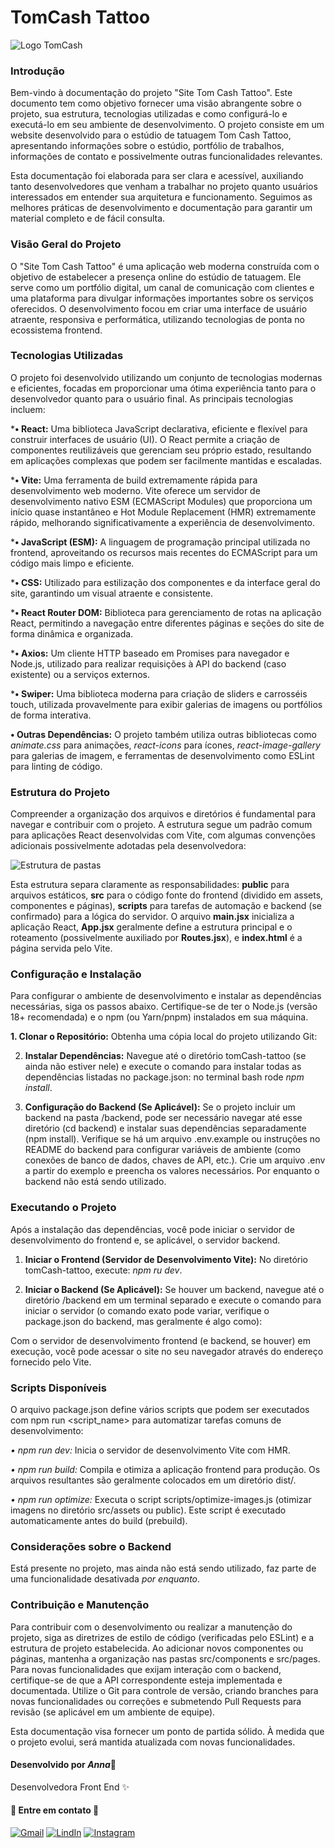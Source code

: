 # TomCash Tattoo 

![Logo TomCash](/src/assets/logo1.png)

### Introdução

Bem-vindo à documentação do projeto "Site Tom Cash Tattoo". Este documento tem como objetivo fornecer uma visão abrangente sobre o projeto, sua estrutura, tecnologias utilizadas e como configurá-lo e executá-lo em seu ambiente de desenvolvimento. O projeto consiste em um website desenvolvido para o estúdio de tatuagem Tom Cash Tattoo, apresentando informações sobre o estúdio, portfólio de trabalhos, informações de contato e possivelmente outras funcionalidades relevantes.

Esta documentação foi elaborada para ser clara e acessível, auxiliando tanto desenvolvedores que venham a trabalhar no projeto quanto usuários interessados em entender sua arquitetura e funcionamento. Seguimos as melhores práticas de desenvolvimento e documentação para garantir um material completo e de fácil consulta.

### Visão Geral do Projeto

O "Site Tom Cash Tattoo" é uma aplicação web moderna construída com o objetivo de estabelecer a presença online do estúdio de tatuagem. Ele serve como um portfólio digital, um canal de comunicação com clientes e uma plataforma para divulgar informações importantes sobre os serviços oferecidos. O desenvolvimento focou em criar uma interface de usuário atraente, responsiva e performática, utilizando tecnologias de ponta no ecossistema frontend.

### Tecnologias Utilizadas

O projeto foi desenvolvido utilizando um conjunto de tecnologias modernas e eficientes, focadas em proporcionar uma ótima experiência tanto para o desenvolvedor quanto para o usuário final. As principais tecnologias incluem:

***• React:** Uma biblioteca JavaScript declarativa, eficiente e flexível para construir interfaces de usuário (UI). O React permite a criação de componentes reutilizáveis que gerenciam seu próprio estado, resultando em aplicações complexas que podem ser facilmente mantidas e escaladas.

***• Vite:** Uma ferramenta de build extremamente rápida para desenvolvimento web moderno. Vite oferece um servidor de desenvolvimento nativo ESM (ECMAScript Modules) que proporciona um início quase instantâneo e Hot Module Replacement (HMR) extremamente rápido, melhorando significativamente a experiência de desenvolvimento.

***• JavaScript (ESM):** A linguagem de programação principal utilizada no frontend, aproveitando os recursos mais recentes do ECMAScript para um código mais limpo e eficiente.

***• CSS:** Utilizado para estilização dos componentes e da interface geral do site, garantindo um visual atraente e consistente.

***• React Router DOM:** Biblioteca para gerenciamento de rotas na aplicação React, permitindo a navegação entre diferentes páginas e seções do site de forma dinâmica e organizada.

***• Axios:** Um cliente HTTP baseado em Promises para navegador e Node.js, utilizado para realizar requisições à API do backend (caso existente) ou a serviços externos.

***• Swiper:** Uma biblioteca moderna para criação de sliders e carrosséis touch, utilizada provavelmente para exibir galerias de imagens ou portfólios de forma interativa.

**• Outras Dependências:** O projeto também utiliza outras bibliotecas como *animate.css* para animações, *react-icons* para ícones, *react-image-gallery* para galerias de imagem, e ferramentas de desenvolvimento como ESLint para linting de código.

### Estrutura do Projeto

Compreender a organização dos arquivos e diretórios é fundamental para navegar e contribuir com o projeto. A estrutura segue um padrão comum para aplicações React desenvolvidas com Vite, com algumas convenções adicionais possivelmente adotadas pela desenvolvedora:

![Estrutura de pastas](/src/assets/estrutura-cod.png)

Esta estrutura separa claramente as responsabilidades: **public** para arquivos estáticos, **src** para o código fonte do frontend (dividido em assets, componentes e páginas), **scripts** para tarefas de automação e backend (se confirmado) para a lógica do servidor. O arquivo **main.jsx** inicializa a aplicação React, **App.jsx** geralmente define a estrutura principal e o roteamento (possivelmente auxiliado por **Routes.jsx**), e **index.html** é a página servida pelo Vite.

### Configuração e Instalação

Para configurar o ambiente de desenvolvimento e instalar as dependências necessárias, siga os passos abaixo. Certifique-se de ter o Node.js (versão 18+ recomendada) e o npm (ou Yarn/pnpm) instalados em sua máquina.

**1. Clonar o Repositório:** Obtenha uma cópia local do projeto utilizando Git:

2. **Instalar Dependências:** Navegue até o diretório tomCash-tattoo (se ainda não estiver nele) e execute o comando para instalar todas as dependências listadas no package.json: no terminal bash rode *npm install*.

3. **Configuração do Backend (Se Aplicável):** Se o projeto incluir um backend na pasta /backend, pode ser necessário navegar até esse diretório (cd backend) e instalar suas dependências separadamente (npm install). Verifique se há um arquivo .env.example ou instruções no README do backend para configurar variáveis de ambiente (como conexões de banco de dados, chaves de API, etc.). Crie um arquivo .env a partir do exemplo e preencha os valores necessários. Por enquanto o backend não está sendo utilizado.

### Executando o Projeto

Após a instalação das dependências, você pode iniciar o servidor de desenvolvimento do frontend e, se aplicável, o servidor backend.

1. **Iniciar o Frontend (Servidor de Desenvolvimento Vite):** No diretório tomCash-tattoo, execute: *npm ru dev*.

2. **Iniciar o Backend (Se Aplicável):** Se houver um backend, navegue até o diretório /backend em um terminal separado e execute o comando para iniciar o servidor (o comando exato pode variar, verifique o package.json do backend, mas geralmente é algo como):

Com o servidor de desenvolvimento frontend (e backend, se houver) em execução, você pode acessar o site no seu navegador através do endereço fornecido pelo Vite.

### Scripts Disponíveis

O arquivo package.json define vários scripts que podem ser executados com npm run <script_name> para automatizar tarefas comuns de desenvolvimento:

*• npm run dev:* Inicia o servidor de desenvolvimento Vite com HMR.

*• npm run build:* Compila e otimiza a aplicação frontend para produção. Os arquivos resultantes são geralmente colocados em um diretório dist/.

*• npm run optimize:* Executa o script scripts/optimize-images.js (otimizar imagens no diretório src/assets ou public). Este script é executado automaticamente antes do build (prebuild).

### Considerações sobre o Backend

Está presente no projeto, mas ainda não está sendo utilizado, faz parte de uma funcionalidade desativada *por enquanto*.

### Contribuição e Manutenção

Para contribuir com o desenvolvimento ou realizar a manutenção do projeto, siga as diretrizes de estilo de código (verificadas pelo ESLint) e a estrutura de projeto estabelecida. Ao adicionar novos componentes ou páginas, mantenha a organização nas pastas src/components e src/pages. Para novas funcionalidades que exijam interação com o backend, certifique-se de que a API correspondente esteja implementada e documentada. Utilize o Git para controle de versão, criando branches para novas funcionalidades ou correções e submetendo Pull Requests para revisão (se aplicável em um ambiente de equipe).

Esta documentação visa fornecer um ponto de partida sólido. À medida que o projeto evolui, será mantida atualizada com novas funcionalidades. 

#### **Desenvolvido por *Anna***:cherry_blossom:
Desenvolvedora Front End :sparkles: 

#### :speech_balloon: Entre em contato :dizzy:

[![Gmail](https://img.shields.io/badge/Gmail-D14836?style=for-the-badge&logo=gmail&logoColor=white)](mailto:annacarolinemm@gmail.com)
[![LindIn](https://img.shields.io/badge/LinkedIn-0077B5?style=for-the-badge&logo=linkedin&logoColor=white)](www.linkedin.com/in/anna-caroline-miranda-martins)
[![Instagram](https://img.shields.io/badge/Instagram-E4405F?style=for-the-badge&logo=instagram&logoColor=white)](https://www.instagram.com/diamond.anna_/)
















